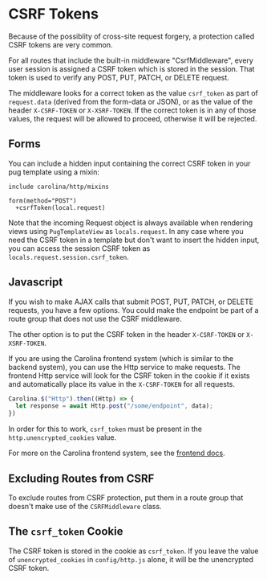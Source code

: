 
# CSRF Tokens 

Because of the possiblity of cross-site request forgery, a protection called 
CSRF tokens are very common.

For all routes that include the built-in middleware "CsrfMiddleware", every 
user session is assigned a CSRF token which is stored in the session.
That token is used to verify any POST, PUT, PATCH, or DELETE request.

The middleware looks for a correct token as the value 
`csrf_token`
as part of `request.data` (derived from the form-data or JSON), or as the value 
of the header `X-CSRF-TOKEN` or `X-XSRF-TOKEN`.
If the correct token is in any of those values, the request will be allowed
to proceed, otherwise it will be rejected.

## Forms

You can include a hidden input containing the correct CSRF token in your pug
template using a mixin:

```pug
include carolina/http/mixins

form(method="POST")
  +csrfToken(local.request)
```

Note that the incoming Request object is always available when 
rendering views using `PugTemplateView` as `locals.request`.
In any case where you need the CSRF token in a template but don't want to 
insert the hidden input, you can access the session CSRF token as 
`locals.request.session.csrf_token`.

## Javascript

If you wish to make AJAX calls that submit POST, PUT, PATCH, or DELETE 
requests, you have a few options. You could make the endpoint be part of a 
route group that does not use the CSRF middleware.

The other option is to put the CSRF token in the
header `X-CSRF-TOKEN` or `X-XSRF-TOKEN`.

If you are using the Carolina frontend system (which is similar to the backend
system), you can use the Http service to make requests. The frontend Http 
service will look for the CSRF token in the cookie if it exists and
automatically place its value in the `X-CSRF-TOKEN` for all requests.

```js
Carolina.$("Http").then((Http) => {
  let response = await Http.post("/some/endpoint", data);
})
```

In order for this to work, `csrf_token` must be present in the 
`http.unencrypted_cookies` value.

For more on the Carolina frontend system, see the
[frontend docs](/frontend/frontend).

## Excluding Routes from CSRF

To exclude routes from CSRF protection, put them in a route group that doesn't
make use of the `CSRFMiddleware` class.

## The `csrf_token` Cookie

The CSRF token is stored in the cookie as `csrf_token`. If you leave the value
of `unencrypted_cookies` in `config/http.js` alone, it will be the 
unencrypted CSRF token.